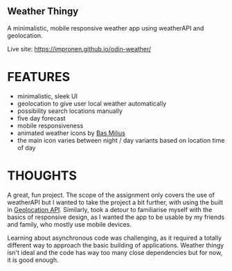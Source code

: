## Weather Thingy

A minimalistic, mobile responsive weather app using weatherAPI and geolocation.

Live site: https://impronen.github.io/odin-weather/

# FEATURES

- minimalistic, sleek UI
- geolocation to give user local weather automatically
- possibility search locations manually
- five day forecast
- mobile responsiveness
- animated weather icons by [Bas Milius](https://bas.dev/work/meteocons)
- the main icon varies between night / day variants based on location time of day

# THOUGHTS

A great, fun project. The scope of the assignment only covers the use of weatherAPI but I wanted to take the project a bit further, with using the built in [Geolocation API](https://developer.mozilla.org/en-US/docs/Web/API/Geolocation_API). Similarly, took a detour to familiarise myself with the basics of responsive design, as I wanted the app to be usable by my friends and family, who mostly use mobile devices.

Learning about asynchronous code was challenging, as it required a totally different way to approach the basic building of applications. Weather thingy isn't ideal and the code has way too many close dependencies but for now, it is good enough.
